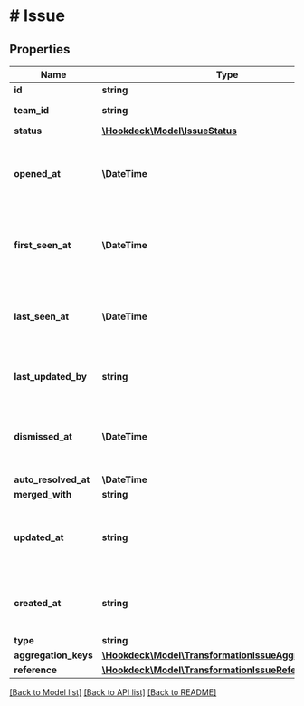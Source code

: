 # # Issue

## Properties

Name | Type | Description | Notes
------------ | ------------- | ------------- | -------------
**id** | **string** | Issue ID |
**team_id** | **string** | ID of the project |
**status** | [**\Hookdeck\Model\IssueStatus**](IssueStatus.md) |  |
**opened_at** | **\DateTime** | ISO timestamp for when the issue was last opened |
**first_seen_at** | **\DateTime** | ISO timestamp for when the issue was first opened |
**last_seen_at** | **\DateTime** | ISO timestamp for when the issue last occured |
**last_updated_by** | **string** | Deprecated, will always be set to null | [optional]
**dismissed_at** | **\DateTime** | ISO timestamp for when the issue was dismissed | [optional]
**auto_resolved_at** | **\DateTime** |  | [optional]
**merged_with** | **string** |  | [optional]
**updated_at** | **string** | ISO timestamp for when the issue was last updated |
**created_at** | **string** | ISO timestamp for when the issue was created |
**type** | **string** |  |
**aggregation_keys** | [**\Hookdeck\Model\TransformationIssueAggregationKeys**](TransformationIssueAggregationKeys.md) |  |
**reference** | [**\Hookdeck\Model\TransformationIssueReference**](TransformationIssueReference.md) |  |

[[Back to Model list]](../../README.md#models) [[Back to API list]](../../README.md#endpoints) [[Back to README]](../../README.md)
